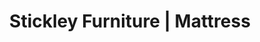 ---
title: "Stickley Furniture | Mattress"
url: /victor/stickley-furniture-mattress/
shop: furniture
---